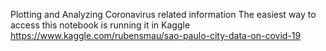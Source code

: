 Plotting and Analyzing Coronavirus related information The easiest way to access this notebook is running it in Kaggle https://www.kaggle.com/rubensmau/sao-paulo-city-data-on-covid-19
